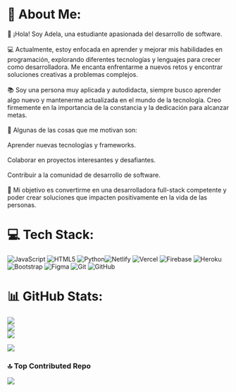 # 💫 About Me:
👋 ¡Hola! Soy Adela, una estudiante apasionada del desarrollo de software.<br><br>💻 Actualmente, estoy enfocada en aprender y mejorar mis habilidades en programación, explorando diferentes tecnologías y lenguajes para crecer como desarrolladora. Me encanta enfrentarme a nuevos retos y encontrar soluciones creativas a problemas complejos.<br><br>📚 Soy una persona muy aplicada y autodidacta, siempre busco aprender algo nuevo y mantenerme actualizada en el mundo de la tecnología. Creo firmemente en la importancia de la constancia y la dedicación para alcanzar metas.<br><br>🌟 Algunas de las cosas que me motivan son:<br><br>Aprender nuevas tecnologías y frameworks.<br><br>Colaborar en proyectos interesantes y desafiantes.<br><br>Contribuir a la comunidad de desarrollo de software.<br><br>🚀 Mi objetivo es convertirme en una desarrolladora full-stack competente y poder crear soluciones que impacten positivamente en la vida de las personas.


# 💻 Tech Stack:
![JavaScript](https://img.shields.io/badge/javascript-%23323330.svg?style=for-the-badge&logo=javascript&logoColor=%23F7DF1E) ![HTML5](https://img.shields.io/badge/html5-%23E34F26.svg?style=for-the-badge&logo=html5&logoColor=white) ![Python](https://img.shields.io/badge/python-3670A0?style=for-the-badge&logo=python&logoColor=ffdd54)![Netlify](https://img.shields.io/badge/netlify-%23000000.svg?style=for-the-badge&logo=netlify&logoColor=#00C7B7) ![Vercel](https://img.shields.io/badge/vercel-%23000000.svg?style=for-the-badge&logo=vercel&logoColor=white) ![Firebase](https://img.shields.io/badge/firebase-%23039BE5.svg?style=for-the-badge&logo=firebase) ![Heroku](https://img.shields.io/badge/heroku-%23430098.svg?style=for-the-badge&logo=heroku&logoColor=white) ![Bootstrap](https://img.shields.io/badge/bootstrap-%238511FA.svg?style=for-the-badge&logo=bootstrap&logoColor=white) ![Figma](https://img.shields.io/badge/figma-%23F24E1E.svg?style=for-the-badge&logo=figma&logoColor=white) ![Git](https://img.shields.io/badge/git-%23F05033.svg?style=for-the-badge&logo=git&logoColor=white) ![GitHub](https://img.shields.io/badge/github-%23121011.svg?style=for-the-badge&logo=github&logoColor=white)
# 📊 GitHub Stats:
![](https://github-readme-stats.vercel.app/api?username=Adela015&theme=aura&hide_border=false&include_all_commits=false&count_private=false)<br/>
![](https://github-readme-streak-stats.herokuapp.com/?user=Adela015&theme=aura&hide_border=false)<br/>
![](https://github-readme-stats.vercel.app/api/top-langs/?username=Adela015&theme=aura&hide_border=false&include_all_commits=false&count_private=false&layout=compact)

![](https://quotes-github-readme.vercel.app/api?type=horizontal&theme=radical)

### 🔝 Top Contributed Repo
![](https://github-contributor-stats.vercel.app/api?username=Adela015&limit=5&theme=dark&combine_all_yearly_contributions=true)

<!-- Proudly created with GPRM ( https://gprm.itsvg.in ) -->
